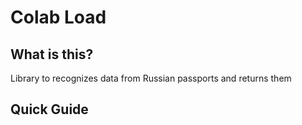 # Colab Load #

## What is this? ##
Library to recognizes data from Russian passports and returns them

## Quick Guide ##
